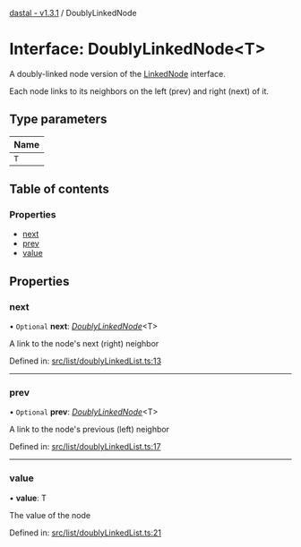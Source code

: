[dastal - v1.3.1](../README.md) / DoublyLinkedNode

# Interface: DoublyLinkedNode<T\>

A doubly-linked node version of the [LinkedNode](linkednode.md) interface.

Each node links to its neighbors on the left (prev) and right (next) of it.

## Type parameters

| Name |
| :------ |
| `T` |

## Table of contents

### Properties

- [next](doublylinkednode.md#next)
- [prev](doublylinkednode.md#prev)
- [value](doublylinkednode.md#value)

## Properties

### next

• `Optional` **next**: [*DoublyLinkedNode*](doublylinkednode.md)<T\>

A link to the node's next (right) neighbor

Defined in: [src/list/doublyLinkedList.ts:13](https://github.com/havelessbemore/dastal/blob/0f470df/src/list/doublyLinkedList.ts#L13)

___

### prev

• `Optional` **prev**: [*DoublyLinkedNode*](doublylinkednode.md)<T\>

A link to the node's previous (left) neighbor

Defined in: [src/list/doublyLinkedList.ts:17](https://github.com/havelessbemore/dastal/blob/0f470df/src/list/doublyLinkedList.ts#L17)

___

### value

• **value**: T

The value of the node

Defined in: [src/list/doublyLinkedList.ts:21](https://github.com/havelessbemore/dastal/blob/0f470df/src/list/doublyLinkedList.ts#L21)
